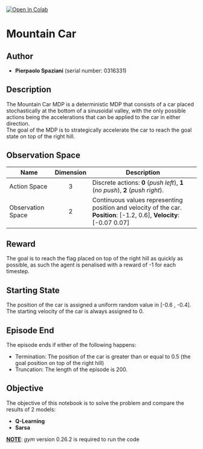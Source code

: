 <a target="_blank" href="https://colab.research.google.com/github/pierpaolospaziani/Machine-Learning/blob/main/mountain_car.ipynb">
  <img src="https://colab.research.google.com/assets/colab-badge.svg" alt="Open In Colab"/>
</a>

# Mountain Car
## Author
* **Pierpaolo Spaziani** (serial number: 0316331)

## Description

The Mountain Car MDP is a deterministic MDP that consists of a car placed stochastically at the bottom of a sinusoidal valley, with the only possible actions being the accelerations that can be applied to the car in either direction.\
The goal of the MDP is to strategically accelerate the car to reach the goal state on top of the right hill.

## Observation Space

| Name | Dimension | Description |
|----------------|:-----------:|-------------------------------------------------|
| Action Space | 3 | Discrete actions: **0** (*push left*), **1** (*no push*), **2** (*push right*). |
| Observation Space | 2 | Continuous values representing position and velocity of the car. **Position**: [-1.2, 0.6], **Velocity**: [-0.07 0.07]|

## Reward

The goal is to reach the flag placed on top of the right hill as quickly as possible, as such the agent is penalised with a reward of -1 for each timestep.

## Starting State

The position of the car is assigned a uniform random value in [-0.6 , -0.4]. The starting velocity of the car is always assigned to 0.

## Episode End

The episode ends if either of the following happens:

- Termination: The position of the car is greater than or equal to 0.5 (the goal position on top of the right hill)
- Truncation: The length of the episode is 200.

## Objective

The objective of this notebook is to solve the problem and compare the results of 2 models:
- **Q-Learning**
- **Sarsa**

<u>**NOTE**</u>: *gym* version 0.26.2 is required to run the code
